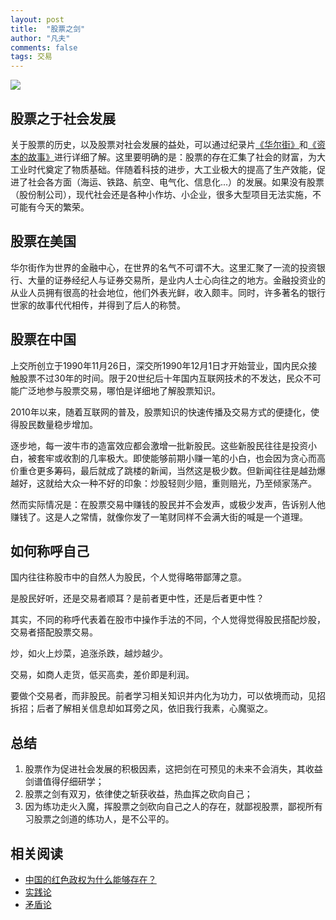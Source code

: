 ```yaml
---
layout: post
title:  "股票之剑"
author: "凡夫"
comments: false
tags: 交易
---
```


<img src="https://ssyerv1.oss-cn-hangzhou.aliyuncs.com/picture/5b52d8bd08b84516bd70a295fb3e7529.jpg"  />

## 股票之于社会发展

关于股票的历史，以及股票对社会发展的益处，可以通过纪录片[《华尔街》](http://link.zhihu.com/?target=http%3A//tv.cctv.com/2012/12/15/VIDA1355564620590834.shtml)和[《资本的故事》](http://link.zhihu.com/?target=https%3A//www.bilibili.com/video/av19258366/)进行详细了解。这里要明确的是：股票的存在汇集了社会的财富，为大工业时代奠定了物质基础。伴随着科技的进步，大工业极大的提高了生产效能，促进了社会各方面（海运、铁路、航空、电气化、信息化...）的发展。如果没有股票（股份制公司），现代社会还是各种小作坊、小企业，很多大型项目无法实施，不可能有今天的繁荣。

## 股票在美国

华尔街作为世界的金融中心，在世界的名气不可谓不大。这里汇聚了一流的投资银行、大量的证券经纪人与证券交易所，是业内人士心向往之的地方。金融投资业的从业人员拥有很高的社会地位，他们外表光鲜，收入颇丰。同时，许多著名的银行世家的故事代代相传，并得到了后人的称赞。

## 股票在中国

上交所创立于1990年11月26日，深交所1990年12月1日才开始营业，国内民众接触股票不过30年的时间。限于20世纪后十年国内互联网技术的不发达，民众不可能广泛地参与股票交易，哪怕是详细地了解股票知识。

2010年以来，随着互联网的普及，股票知识的快速传播及交易方式的便捷化，使得股民数量稳步增加。

逐步地，每一波牛市的造富效应都会激增一批新股民。这些新股民往往是投资小白，被套牢或收割的几率极大。即使能够前期小赚一笔的小白，也会因为贪心而高价重仓更多筹码，最后就成了跳楼的新闻，当然这是极少数。但新闻往往是越劲爆越好，这就给大众一种不好的印象：炒股轻则少赔，重则赔光，乃至倾家荡产。

然而实际情况是：在股票交易中赚钱的股民并不会发声，或极少发声，告诉别人他赚钱了。这是人之常情，就像你发了一笔财同样不会满大街的喊是一个道理。

## 如何称呼自己

国内往往称股市中的自然人为股民，个人觉得略带鄙薄之意。

是股民好听，还是交易者顺耳？是前者更中性，还是后者更中性？

其实，不同的称呼代表着在股市中操作手法的不同，个人觉得觉得股民搭配炒股，交易者搭配股票交易。

炒，如火上炒菜，追涨杀跌，越炒越少。

交易，如商人走货，低买高卖，差价即是利润。

要做个交易者，而非股民。前者学习相关知识并内化为功力，可以依境而动，见招拆招；后者了解相关信息却如耳旁之风，依旧我行我素，心魔驱之。

## 总结

1. 股票作为促进社会发展的积极因素，这把剑在可预见的未来不会消失，其收益剑谱值得仔细研学；
2. 股票之剑有双刃，依律使之斩获收益，热血挥之砍向自己；
3. 因为练功走火入魔，挥股票之剑砍向自己之人的存在，就鄙视股票，鄙视所有习股票之剑道的练功人，是不公平的。

## 相关阅读

- [中国的红色政权为什么能够存在？](https://www.marxists.org/chinese/maozedong/marxist.org-chinese-mao-19281005.htm)
- [实践论](https://www.marxists.org/chinese/maozedong/marxist.org-chinese-mao-193707.htm)
- [矛盾论](https://www.marxists.org/chinese/maozedong/marxist.org-chinese-mao-193708.htm)
